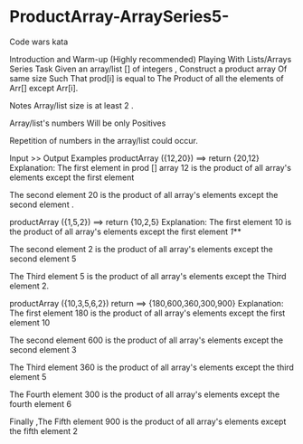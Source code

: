 # ProductArray-ArraySeries5-
Code wars kata

Introduction and Warm-up (Highly recommended)
Playing With Lists/Arrays Series
Task
Given an array/list [] of integers , Construct a product array Of same size Such That prod[i] is equal to The Product of all the elements of Arr[] except Arr[i].

Notes
Array/list size is at least 2 .

Array/list's numbers Will be only Positives

Repetition of numbers in the array/list could occur.

Input >> Output Examples
productArray ({12,20}) ==>  return {20,12}
Explanation:
The first element in prod [] array 12 is the product of all array's elements except the first element

The second element 20 is the product of all array's elements except the second element .

productArray ({1,5,2}) ==> return {10,2,5}
Explanation:
The first element 10 is the product of all array's elements except the first element *1***

The second element 2 is the product of all array's elements except the second element 5

The Third element 5 is the product of all array's elements except the Third element 2.

productArray ({10,3,5,6,2}) return ==> {180,600,360,300,900}
Explanation:
The first element 180 is the product of all array's elements except the first element 10

The second element 600 is the product of all array's elements except the second element 3

The Third element 360 is the product of all array's elements except the third element 5

The Fourth element 300 is the product of all array's elements except the fourth element 6

Finally ,The Fifth element 900 is the product of all array's elements except the fifth element 2
